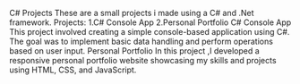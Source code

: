 C# Projects
These are a small projects i made using a C# and .Net framework.
Projects:
1.C# Console App
2.Personal Portfolio
C# Console App
This project involved creating a simple console-based application using C#. The goal was to implement basic data handling and perform operations based on user input.
Personal Portfolio
In this project ,I developed a responsive personal portfolio website showcasing my skills and projects using HTML, CSS, and JavaScript.
